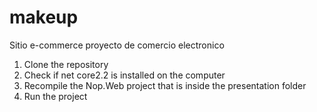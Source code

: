 # makeup
Sitio e-commerce proyecto de comercio electronico


1) Clone the repository
2) Check if net core2.2 is installed on the computer
3) Recompile the Nop.Web project that is inside the presentation folder
4) Run the project
